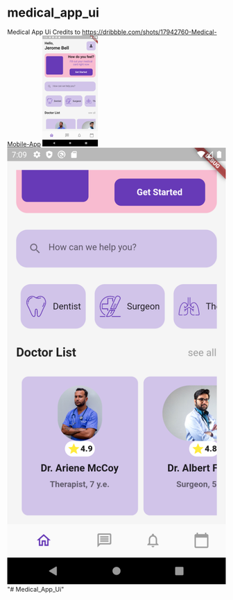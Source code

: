 # medical_app_ui

Medical App Ui
Credits to https://dribbble.com/shots/17942760-Medical-Mobile-App
<img src="https://github.com/Muckesh/Medical_App_Ui/blob/main/screenshot/Screenshot1.png" width="128"/>
<img src="https://github.com/Muckesh/Medical_App_Ui/blob/main/screenshot/Screenshot2.png" widtth="128"/>
"# Medical_App_Ui" 
